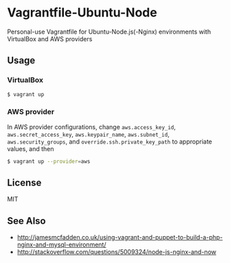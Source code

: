 # Vagrantfile-Ubuntu-Node
Personal-use Vagrantfile for Ubuntu-Node.js(-Nginx) environments with VirtualBox and AWS providers

## Usage
### VirtualBox
```bash
$ vagrant up
```

### AWS provider
In AWS provider configurations, change
`aws.access_key_id`,
`aws.secret_access_key`,
`aws.keypair_name`,
`aws.subnet_id`,
`aws.security_groups`, and
`override.ssh.private_key_path` 
to appropriate values, and then

```bash
$ vagrant up --provider=aws
```

## License
MIT

## See Also
* http://jamesmcfadden.co.uk/using-vagrant-and-puppet-to-build-a-php-nginx-and-mysql-environment/
* http://stackoverflow.com/questions/5009324/node-js-nginx-and-now

